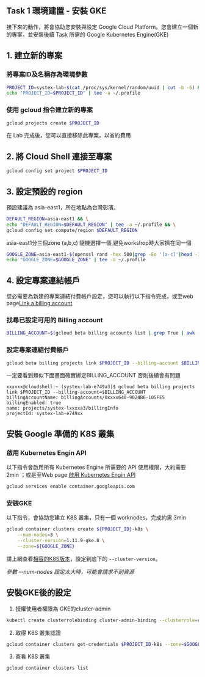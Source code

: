 
## Task 1 環境建置 - 安裝 GKE

接下來的動作，將會協助您安裝與設定 Google Cloud Platform。您會建立一個新的專案，並安裝後續 Task 所需的 Google Kubernetes Engine(GKE)

## 1. 建立新的專案

### 將專案ID及名稱存為環境參數

```bash
PROJECT_ID=systex-lab-$(cat /proc/sys/kernel/random/uuid | cut -b -6) && \
echo "PROJECT_ID=$PROJECT_ID" | tee -a ~/.profile
```

### 使用 gcloud 指令建立新的專案

```bash
gcloud projects create $PROJECT_ID
```

在 Lab 完成後，您可以直接移除此專案，以省約費用


## 2. 將 Cloud Shell 連接至專案

```bash
gcloud config set project $PROJECT_ID
```

## 3. 設定預設的 region

預設建議為 asia-east1，所在地點為台灣彰濱。

```bash
DEFAULT_REGION=asia-east1 && \
echo "DEFAULT_REGION=$DEFAULT_REGION" | tee -a ~/.profile && \
gcloud config set compute/region $DEFAULT_REGION
```
asia-east1分三個zone (a,b,c) 隨機選擇一個,避免workshop時大家擠在同一個

```bash
GOOGLE_ZONE=asia-east1-$(openssl rand -hex 500|grep -Eo '[a-c]'|head -1) && \
echo "GOOGLE_ZONE=$GOOGLE_ZONE" | tee -a ~/.profile
```

## 4. 設定專案連結帳戶

您必需要為新建的專案連結付費帳戶設定，您可以執行以下指令完成，或至web page[Link a billing account](https://console.developers.google.com/billing/linkedaccount)

### 找尋已設定可用的 Billing account

```bash
BILLING_ACCOUNT=$(gcloud beta billing accounts list | grep True | awk -F" " '{print $1}')
```

### 設定專案連結付費帳戶

```bash
gcloud beta billing projects link $PROJECT_ID --billing-account $BILLING_ACCOUNT
```
一定要看到類似下面畫面確實綁定BILLING_ACCOUNT 否則後續會有問題
```
xxxxxx@cloudshell:~ (systex-lab-e749a3)$ gcloud beta billing projects link $PROJECT_ID --billing-account=$BILLING_ACCOUNT
billingAccountName: billingAccounts/0xxxx640-9024B6-105FE5
billingEnabled: true
name: projects/systex-lxxxxa3/billingInfo
projectId: systex-lab-e749xx
```

## 安裝 Google 準備的 K8S 叢集

### 啟用 Kubernetes Engin API  

以下指令會啟用所有 Kubernetes Engine 所需要的 API 使用權限，大約需要 2min
；或是至Web page [啟用 Kubernetes Engin API](https://console.cloud.google.com/apis/library/container.googleapis.com)

```bash
gcloud services enable container.googleapis.com
```

### 安裝GKE

以下指令，會協助您建立 K8S 叢集，只有一個 worknodes，完成約需 3min

```bash
gcloud container clusters create ${PROJECT_ID}-k8s \
    --num-nodes=3 \
    --cluster-version=1.11.9-gke.8 \
    --zone=${GOOGLE_ZONE}
```

請上網查看[相容的K8S版本](https://cloud.google.com/istio/docs/istio-on-gke/installing#supported_gke_cluster_versions)，設定到底下的 `--cluster-version`。 

_參數 --num-nodes 設定太大時，可能會請求不到資源_

##  安裝GKE後的設定
1. 授權使用者權限為 GKE的cluster-admin
```bash
kubectl create clusterrolebinding cluster-admin-binding --clusterrole=cluster-admin --user=$(gcloud config get-value core/account)
```

2. 取得 K8S 叢集認證
```bash
gcloud container clusters get-credentials $PROJECT_ID-k8s --zone=$GOOGLE_ZONE
````

3. 查看 K8S 叢集
```bash
gcloud container clusters list
```
 

